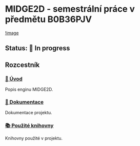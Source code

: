 # MIDGE2D - semestrální práce v předmětu B0B36PJV
[!image](https://gitlab.fel.cvut.cz/B232_B0B36PJV/croftjos/-/wikis/uploads/94b9ffe6814ded50ee7ffb8fd80240d1/midge.png)
## Status: :construction_worker: In progress

## Rozcestník
### [:pencil: Úvod](Úvod)
Popis enginu MIDGE2D.

### [:file_folder: Dokumentace](Dokumentace)
Dokumentace projektu.

### [:books: Použité knihovny](Knihovny)
Knihovny použité v projektu.
